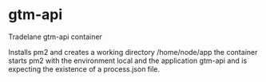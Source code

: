 # gtm-api
Tradelane gtm-api container

Installs pm2 and creates a working directory /home/node/app the container starts pm2 with the environment local and the application gtm-api and is expecting the existence of a process.json file.
